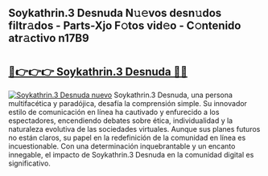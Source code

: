 ## Soykathrin.3 Desnuda N𝚞𝚎vos desn𝚞dos filtr𝚊dos - Parts-Xjo F𝚘tos vid𝚎o - C𝚘ntenido atr𝚊ctivo n17B9

# <h2><a href="http://mb9wrk.tromn.icu/?c=Soykathrin.3+Desnuda">🔗👉👉👉 Soykathrin.3 Desnuda 🔗🔗</a></h2>

[![Soykathrin.3 Desnuda nuevo](https://i.imgur.com/pEAQMta.gif)](http://mb9wrk.tromn.icu/?c=Soykathrin.3+Desnuda)
Soykathrin.3 Desnuda, una persona multifacética y paradójica, desafía la comprensión simple. Su innovador estilo de comunicación en línea ha cautivado y enfurecido a los espectadores, encendiendo debates sobre ética, individualidad y la naturaleza evolutiva de las sociedades virtuales. Aunque sus planes futuros no están claros, su papel en la redefinición de la comunidad en línea es incuestionable. Con una determinación inquebrantable y un encanto innegable, el impacto de Soykathrin.3 Desnuda en la comunidad digital es significativo.
